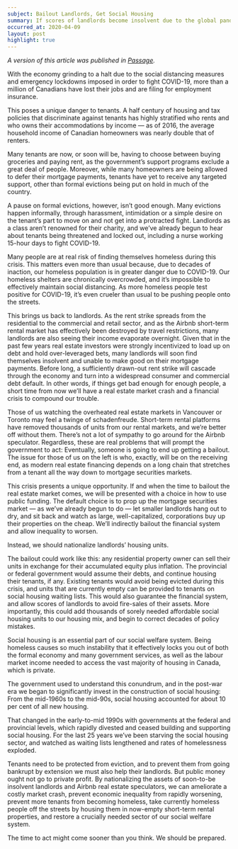 ```yaml
---
subject: Bailout Landlords, Get Social Housing
summary: If scores of landlords become insolvent due to the global pandemic, we should bail them out directly – and nationalize their assets. We could greatly expand the social housing stock, and use it to protect tenants and the homeless.
occurred_at: 2020-04-09
layout: post
highlight: true
---
```


_A version of this article was published in [Passage](https://readpassage.com/protect-tenants-from-covid-19-by-nationalizing-landlords-assets/)._

With the economy grinding to a halt due to the social distancing measures and emergency lockdowns imposed in order to fight COVID-19, more than a million of Canadians have lost their jobs and are filing for employment insurance. 

This poses a unique danger to tenants. A half century of housing and tax policies that discriminate against tenants has highly stratified who rents and who owns their accommodations by income — as of 2016, the average household income of Canadian homeowners was nearly double that of renters.

Many tenants are now, or soon will be, having to choose between buying groceries and paying rent, as the government’s support programs exclude a great deal of people. Moreover, while many homeowners are being allowed to defer their mortgage payments, tenants have yet to receive any targeted support, other than formal evictions being put on hold in much of the country.

A pause on formal evictions, however, isn’t good enough. Many evictions happen informally, through harassment, intimidation or a simple desire on the tenant’s part to move on and not get into a protracted fight. Landlords as a class aren’t renowned for their charity, and we’ve already begun to hear about tenants being threatened and locked out, including a nurse working 15-hour days to fight COVID-19. 

Many people are at real risk of finding themselves homeless during this crisis. This matters even more than usual because, due to decades of inaction, our homeless population is in greater danger due to COVID-19. Our homeless shelters are chronically overcrowded, and it’s impossible to effectively maintain social distancing. As more homeless people test positive for COVID-19, it’s even crueler than usual to be pushing people onto the streets.

This brings us back to landlords. As the rent strike spreads from the residential to the commercial and retail sector, and as the Airbnb short-term rental market has effectively been destroyed by travel restrictions, many landlords are also seeing their income evaporate overnight. Given that in the past few years real estate investors were strongly incentivized to load up on debt and hold over-leveraged bets, many landlords will soon find themselves insolvent and unable to make good on their mortgage payments. Before long, a sufficiently drawn-out rent strike will cascade through the economy and turn into a widespread consumer and commercial debt default. In other words, if things get bad enough for enough people, a short time from now we’ll have a real estate market crash and a financial crisis to compound our trouble. 

Those of us watching the overheated real estate markets in Vancouver or Toronto may feel a twinge of schadenfreude. Short-term rental platforms have removed thousands of units from our rental markets, and we’re better off without them. There’s not a lot of sympathy to go around for the Airbnb speculator. Regardless, these are real problems that will prompt the government to act: Eventually, someone is going to end up getting a bailout. The issue for those of us on the left is who, exactly, will be on the receiving end, as modern real estate financing depends on a long chain that stretches from a tenant all the way down to mortgage securities markets.

This crisis presents a unique opportunity. If and when the time to bailout the real estate market comes, we will be presented with a choice in how to use public funding. The default choice is to prop up the mortgage securities market  — as we’ve already begun to do — let smaller landlords hang out to dry, and sit back and watch as large, well-capitalized, corporations buy up their properties on the cheap. We’ll indirectly bailout the financial system and allow inequality to worsen. 

Instead, we should nationalize landlords’ housing units. 

The bailout could work like this: any residential property owner can sell their units in exchange for their accumulated equity plus inflation. The provincial or federal government would assume their debts, and continue housing their tenants, if any. Existing tenants would avoid being evicted during this crisis, and units that are currently empty can be provided to tenants on social housing waiting lists. This would also guarantee the financial system, and allow scores of landlords to avoid fire-sales of their assets. More importantly, this could add thousands of sorely needed affordable social housing units to our housing mix, and begin to correct decades of policy mistakes.

Social housing is an essential part of our social welfare system. Being homeless causes so much instability that it effectively locks you out of both the formal economy and many government services, as well as the labour market income needed to access  the vast majority of housing in Canada, which is private.

The government used to understand this conundrum, and in the post-war era we began to significantly invest in the construction of social housing: From the mid-1960s to the mid-90s, social housing accounted for about 10 per cent of all new housing.

That changed in the early-to-mid 1990s with governments at the federal and provincial levels, which rapidly divested and ceased building and supporting social housing. For the last 25 years we’ve been starving the social housing sector, and watched as waiting lists lengthened and rates of homelessness exploded.

Tenants need to be protected from eviction, and to prevent them from going bankrupt by extension we must also help their landlords. But public money ought not go to private profit. By nationalizing the assets of soon-to-be insolvent landlords and Airbnb real estate speculators, we can ameliorate a costly market crash, prevent economic inequality from rapidly worsening, prevent more tenants from becoming homeless, take currently homeless people off the streets by housing them in now-empty short-term rental properties, and restore a crucially needed sector of our social welfare system.

The time to act might come sooner than you think. We should be prepared.
